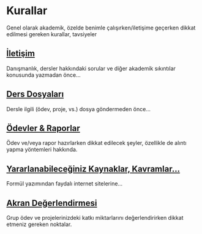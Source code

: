 # Kurallar
Genel olarak akademik, özelde benimle çalışırken/iletişime geçerken dikkat edilmesi gereken kurallar, tavsiyeler
## [İletişim](iletisim.md)
Danışmanlık, dersler hakkındaki sorular ve diğer akademik sıkıntılar konusunda yazmadan önce...
## [Ders Dosyaları](dosyalar.md)
Dersle ilgili (ödev, proje, vs.) dosya göndermeden önce...

## [Ödevler & Raporlar](odevler_raporlar.md)
Ödev ve/veya rapor hazırlarken dikkat edilecek şeyler, özellikle de alıntı yapma yöntemleri hakkında.
## [Yararlanabileceğiniz Kaynaklar, Kavramlar...](kaynaklar_kavramlar.md)
Formül yazımından faydalı internet sitelerine...

## [Akran Değerlendirmesi](akran_degerlendirmesi.md)
Grup ödev ve projelerinizdeki katkı miktarlarını değerlendirirken dikkat etmeniz gereken noktalar.